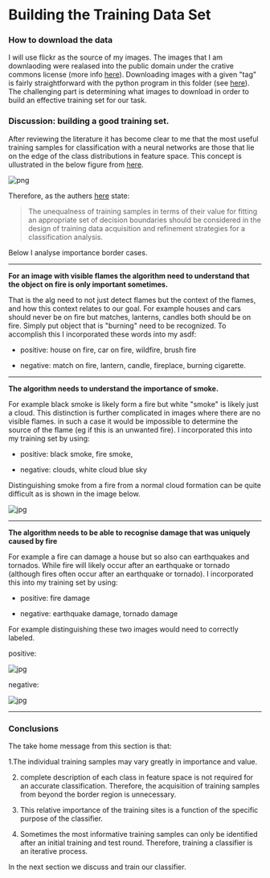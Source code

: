 Building the Training Data Set
======

### How to download the data

I will use flickr as the source of my images. The images that I am downlaoding were realased into the public domain under the crative commons license (more info [here](https://www.flickr.com/creativecommons/)). Downloading images with a given "tag" is fairly straightforward with the python program in this folder (see [here](/flickr_download.py)). The challenging part is determining what images to download in order to build an effective training set for our task.


### Discussion: building a good training set.

After reviewing the literature it has become clear to me that the most useful training samples for classification with a neural networks are those that lie on the edge of the class distributions in feature space. This concept is ullustrated in the below figure from [here](https://github.com/JBed/Fire_Findr/blob/master/3_Training_Data/intel_training.pdf).

![png](https://raw.githubusercontent.com/JBed/Fire_Findr/master/3_Training_Data/training.png)

Therefore, as the authers [here](https://github.com/JBed/Fire_Findr/blob/master/3_Training_Data/intel_training.pdf) state:

>The unequalness of training samples in terms of their value for fitting an appropriate set of decision boundaries should be considered in the design of training data acquisition and refinement strategies for a classification analysis.

Below I analyse importance border cases.

---

**For an image with visible flames the algorithm need to understand that the object on fire is only important sometimes.**

That is the alg need to not just detect flames but the context of the flames, and how this context relates to our goal. For example houses and cars should never be on fire but matches, lanterns, candles both should be on fire. Simply put object that is "burning" need to be recognized. To accomplish this I incorporated these words into my asdf:

* positive: house on fire, car on fire, wildfire, brush fire

* negative: match on fire, lantern, candle, fireplace, burning cigarette.

---

**The algorithm needs to understand the importance of smoke.**

For example black smoke is likely form a fire but white "smoke" is likely just a cloud. This distinction is further complicated in images where there are no visible flames. in such a case it would be impossible to determine the source of the flame (eg if this is an unwanted fire). I incorporated this into my training set by using:

* positive: black smoke, fire smoke, 

* negative: clouds, white cloud blue sky

Distinguishing smoke from a fire from a normal cloud formation can be quite difficult as is shown in the image below.

![jpg](https://raw.githubusercontent.com/JBed/Fire_Findr/master/3_Training_Data/smoke.jpg)

---

**The algorithm needs to be able to recognise damage that was uniquely caused by fire**

For example a fire can damage a house but so also can earthquakes and tornados. While fire will likely occur after an earthquake or tornado (although fires often occur after an earthquake or tornado). I incorporated this into my training set by using:

* positive: fire damage

* negative: earthquake damage, tornado damage


For example distinguishing these two images would need to correctly labeled.

positive:

![jpg](https://raw.githubusercontent.com/JBed/Fire_Findr/master/3_Training_Data/fire_damage.jpg)

negative:

![jpg](https://raw.githubusercontent.com/JBed/Fire_Findr/master/3_Training_Data/tornado_damage.jpg)


---

### Conclusions

The take home message from this section is that:

1.The individual training samples may vary greatly in importance and value. 

2. complete description of each class in feature space is not required for an accurate classification. Therefore, the acquisition of training samples from beyond the border region is unnecessary.

3. This relative importance of the training sites is a function of the specific purpose of the classifier.

4. Sometimes the most informative training samples can only be identified after an initial training and test round. Therefore, training a classifier is an iterative process.


In the next section we discuss and train our classifier.



